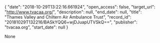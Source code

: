 {
  "date": "2018-10-29T13:22:16.661924", 
  "open_access": false, 
  "target_url": "http://www.tvacaa.org/", 
  "description": null, 
  "end_date": null, 
  "title": "Thames Valley and Chiltern Air Ambulance Trust", 
  "record_id": "20181029T132216/BASkYQQ6+wjDJuapUTVSkQ==", 
  "publisher": "tvacaa.org", 
  "start_date": null
}

None